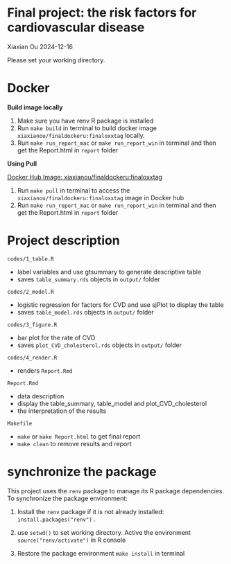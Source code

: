 Final project: the risk factors for cardiovascular disease
================
Xiaxian Ou
2024-12-16

Please set your working directory.

# Docker

**Build image locally**

1.  Make sure you have renv R package is installed
2.  Run `make build` in terminal to build docker image
    `xiaxianou/finaldockeru:finaloxxtag` locally.
3.  Run `make run_report_mac` or `make run_report_win` in terminal and
    then get the Report.html in `report` folder

**Using Pull**

[Docker Hub Image:
xiaxianou/finaldockeru:finaloxxtag](https://hub.docker.com/layers/xiaxianou/finaldockeru/finaloxxtag/images/sha256:087f6e4281b3258d2cfa03c226f062ea8b1206b30a0839e9ca67d201ed4a9c6d?uuid=d0fc485a-272a-4572-a51e-bf32ad9da047)


1.  Run `make pull` in terminal to access the
    `xiaxianou/finaldockeru:finaloxxtag` image in Docker hub
2.  Run `make run_report_mac` or `make run_report_win` in terminal and
    then get the Report.html in `report` folder

# Project description

`codes/1_table.R`

- label variables and use gtsummary to generate descriptive table
- saves `table_summary.rds` objects in `output/` folder

`codes/2_model.R`

- logistic regression for factors for CVD and use sjPlot to display the
  table
- saves `table_model.rds` objects in `output/` folder

`codes/3_figure.R`

- bar plot for the rate of CVD
- saves `plot_CVD_cholesterol.rds` objects in `output/` folder

`codes/4_render.R`

- renders `Report.Rmd`

`Report.Rmd`

- data description
- display the table_summary, table_model and plot_CVD_cholesterol
- the interpretation of the results

`Makefile`

- `make` or `make Report.html` to get final report
- `make clean` to remove results and report

# synchronize the package

This project uses the `renv` package to manage its R package
dependencies. To synchronize the package environment:

1.  Install the `renv` package if it is not already installed:
    `install.packages("renv")` .

2.  use `setwd()` to set working directory. Active the environment
    `source("renv/activate")` in R console

3.  Restore the package environment `make install` in terminal
